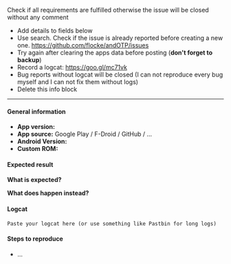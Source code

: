 Check if all requirements are fulfilled otherwise the issue will be closed without any comment

  * Add details to fields  below
  * Use search. Check if the issue is already reported before creating a new one. 
    https://github.com/flocke/andOTP/issues
  * Try again after clearing the apps data before posting (**don't forget to backup**)
  * Record a logcat: https://goo.gl/mc71vk
  * Bug reports without logcat will be closed (I can not reproduce every bug myself and I can not fix them without logs)
  * Delete this info block

-----------------------------

#### General information

* **App version:**
* **App source:** Google Play / F-Droid / GitHub / ...
* **Android Version:**
* **Custom ROM:**

#### Expected result
**What is expected?** 

**What does happen instead?**

#### Logcat
```
Paste your logcat here (or use something like Pastbin for long logs)
```

#### Steps to reproduce
 
 * ...

